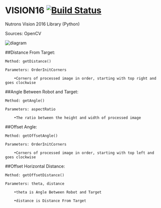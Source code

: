 # VISION16 [![Build Status](https://travis-ci.org/FRC125/VISION16.svg?branch=master)](https://travis-ci.org/FRC125/VISION16)

Nutrons Vision 2016 Library (Python)

Sources: OpenCV

![diagram](http://i.imgur.com/D0tNQ3l.png "Diagram of how VISION16 works")

##Distance From Target:

	Method: getDistance()

	Parameters: OrderInitCorners

		•Corners of processed image in order, starting with top right and goes clockwise

##Angle Between Robot and Target:

	Method: getAngle()

	Parameters: aspectRatio

		•The ratio between the height and width of processed image

##Offset Angle:

	Method: getOffsetAngle()

	Parameters: OrderInitCorners

		•Corners of processed image in order, starting with top left and goes clockwise

##Offset Horizontal Distance:

	Method: getOffsetDistance()

	Parameters: theta, distance

		•theta is Angle Between Robot and Target

		•distance is Distance From Target
